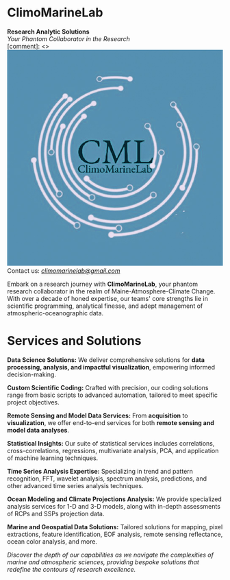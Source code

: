 # ClimoMarineLab
**Research Analytic Solutions** \
*Your Phantom Collaborator in the Research* \
[comment]: <> ![Local Image](CML_logo1.jpg) \
Contact us: *climomarinelab@gmail.com*

Embark on a research journey with **ClimoMarineLab**, your phantom research collaborator in the realm of Maine-Atmosphere-Climate Change. With over a decade of honed expertise, our teams' core strengths lie in scientific programming, analytical finesse, and adept management of atmospheric-oceanographic data.

# Services and Solutions

**Data Science Solutions:** We deliver comprehensive solutions for **data processing, analysis, and impactful visualization**, empowering informed decision-making.

**Custom Scientific Coding:** Crafted with precision, our coding solutions range from basic scripts to advanced automation, tailored to meet specific project objectives.

**Remote Sensing and Model Data Services:** From **acquisition** to **visualization**, we offer end-to-end services for both **remote sensing and model data analyses**.

**Statistical Insights:** Our suite of statistical services includes correlations, cross-correlations, regressions, multivariate analysis, PCA, and application of machine learning techniques.

**Time Series Analysis Expertise:** Specializing in trend and pattern recognition, FFT, wavelet analysis, spectrum analysis, predictions, and other advanced time series analysis techniques.

**Ocean Modeling and Climate Projections Analysis:** We provide specialized analysis services for 1-D and 3-D models, along with in-depth assessments of RCPs and SSPs projection data.

**Marine and Geospatial Data Solutions:** Tailored solutions for mapping, pixel extractions, feature identification, EOF analysis, remote sensing reflectance, ocean color analysis, and more.

*Discover the depth of our capabilities as we navigate the complexities of marine and atmospheric sciences, providing bespoke solutions that redefine the contours of research excellence.*

